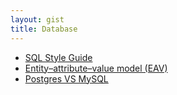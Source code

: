 ```yaml
---
layout: gist
title: Database
---
```



- [SQL Style Guide](https://www.sqlstyle.guide/)
- [Entity–attribute–value model (EAV)](https://en.wikipedia.org/wiki/Entity%E2%80%93attribute%E2%80%93value_model)
- [Postgres VS MySQL](https://www.2ndquadrant.com/en/postgresql/postgresql-vs-mysql/)
